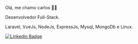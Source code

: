 Olá, me chamo carlos 👋🏾

Desenvolvedor Full-Stack.

Laravel, VueJs, NodeJs, ExpressJs, Mysql, MongoDb e Linux.

[![Linkedin Badge](https://img.shields.io/badge/-LinkedIn-blue?style=flat-square&logo=Linkedin&logoColor=white&link=https://www.linkedin.com/in/carlos-eduardo-alves-viana/)](https://www.linkedin.com/in/carlos-eduardo-alves-viana/)
